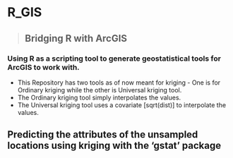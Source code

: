# R_GIS
> ## Bridging R with ArcGIS

### Using R as a scripting tool to generate geostatistical tools for ArcGIS to work with.

- This Repository has two tools as of now meant for kriging - One is for Ordinary kriging while the other is Universal kriging tool.
- The Ordinary kriging tool simply interpolates the values.
- The Universal kriging tool uses a covariate [sqrt(dist)] to interpolate the values.


## **Predicting the attributes of the unsampled locations using kriging with the ‘gstat’ package**

